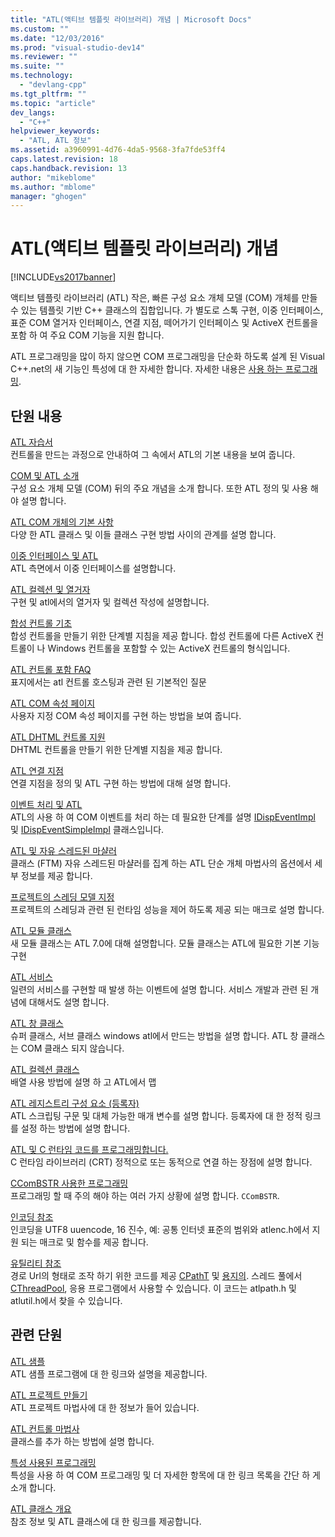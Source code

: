 ```yaml
---
title: "ATL(액티브 템플릿 라이브러리) 개념 | Microsoft Docs"
ms.custom: ""
ms.date: "12/03/2016"
ms.prod: "visual-studio-dev14"
ms.reviewer: ""
ms.suite: ""
ms.technology: 
  - "devlang-cpp"
ms.tgt_pltfrm: ""
ms.topic: "article"
dev_langs: 
  - "C++"
helpviewer_keywords: 
  - "ATL, ATL 정보"
ms.assetid: a3960991-4d76-4da5-9568-3fa7fde53ff4
caps.latest.revision: 18
caps.handback.revision: 13
author: "mikeblome"
ms.author: "mblome"
manager: "ghogen"
---
```

# ATL(액티브 템플릿 라이브러리) 개념
[!INCLUDE[vs2017banner](../assembler/inline/includes/vs2017banner.md)]

액티브 템플릿 라이브러리 \(ATL\) 작은, 빠른 구성 요소 개체 모델 \(COM\) 개체를 만들 수 있는 템플릿 기반 C\+\+ 클래스의 집합입니다.  가 별도로 스톡 구현, 이중 인터페이스, 표준 COM 열거자 인터페이스, 연결 지점, 떼어가기 인터페이스 및 ActiveX 컨트롤을 포함 하 여 주요 COM 기능을 지원 합니다.  
  
 ATL 프로그래밍을 많이 하지 않으면 COM 프로그래밍을 단순화 하도록 설계 된 Visual C\+\+.net의 새 기능인 특성에 대 한 자세한 합니다.  자세한 내용은  [사용 하는 프로그래밍](../windows/attributed-programming-concepts.md).  
  
## 단원 내용  
 [ATL 자습서](../atl/active-template-library-atl-tutorial.md)  
 컨트롤을 만드는 과정으로 안내하여 그 속에서 ATL의 기본 내용을 보여 줍니다.  
  
 [COM 및 ATL 소개](../atl/introduction-to-com-and-atl.md)  
 구성 요소 개체 모델 \(COM\) 뒤의 주요 개념을 소개 합니다.  또한 ATL 정의 및 사용 해야 설명 합니다.  
  
 [ATL COM 개체의 기본 사항](../atl/fundamentals-of-atl-com-objects.md)  
 다양 한 ATL 클래스 및 이들 클래스 구현 방법 사이의 관계를 설명 합니다.  
  
 [이중 인터페이스 및 ATL](../atl/dual-interfaces-and-atl.md)  
 ATL 측면에서 이중 인터페이스를 설명합니다.  
  
 [ATL 컬렉션 및 열거자](../atl/atl-collections-and-enumerators.md)  
 구현 및 atl에서의 열거자 및 컬렉션 작성에 설명합니다.  
  
 [합성 컨트롤 기초](../atl/atl-composite-control-fundamentals.md)  
 합성 컨트롤을 만들기 위한 단계별 지침을 제공 합니다.  합성 컨트롤에 다른 ActiveX 컨트롤이 나 Windows 컨트롤을 포함할 수 있는 ActiveX 컨트롤의 형식입니다.  
  
 [ATL 컨트롤 포함 FAQ](../atl/atl-control-containment-faq.md)  
 표지에서는 atl 컨트롤 호스팅과 관련 된 기본적인 질문  
  
 [ATL COM 속성 페이지](../atl/atl-com-property-pages.md)  
 사용자 지정 COM 속성 페이지를 구현 하는 방법을 보여 줍니다.  
  
 [ATL DHTML 컨트롤 지원](../atl/atl-support-for-dhtml-controls.md)  
 DHTML 컨트롤을 만들기 위한 단계별 지침을 제공 합니다.  
  
 [ATL 연결 지점](../atl/atl-connection-points.md)  
 연결 지점을 정의 및 ATL 구현 하는 방법에 대해 설명 합니다.  
  
 [이벤트 처리 및 ATL](../atl/event-handling-and-atl.md)  
 ATL의 사용 하 여 COM 이벤트를 처리 하는 데 필요한 단계를 설명  [IDispEventImpl](../atl/reference/idispeventimpl-class.md) 및  [IDispEventSimpleImpl](../atl/reference/idispeventsimpleimpl-class.md) 클래스입니다.  
  
 [ATL 및 자유 스레드된 마샬러](../atl/atl-and-the-free-threaded-marshaler.md)  
 클래스 \(FTM\) 자유 스레드된 마샬러를 집계 하는 ATL 단순 개체 마법사의 옵션에서 세부 정보를 제공 합니다.  
  
 [프로젝트의 스레딩 모델 지정](../atl/specifying-the-threading-model-for-a-project-atl.md)  
 프로젝트의 스레딩과 관련 된 런타임 성능을 제어 하도록 제공 되는 매크로 설명 합니다.  
  
 [ATL 모듈 클래스](../atl/atl-module-classes.md)  
 새 모듈 클래스는 ATL 7.0에 대해 설명합니다.  모듈 클래스는 ATL에 필요한 기본 기능 구현  
  
 [ATL 서비스](../atl/atl-services.md)  
 일련의 서비스를 구현할 때 발생 하는 이벤트에 설명 합니다.  서비스 개발과 관련 된 개념에 대해서도 설명 합니다.  
  
 [ATL 창 클래스](../atl/atl-window-classes.md)  
 슈퍼 클래스, 서브 클래스 windows atl에서 만드는 방법을 설명 합니다.  ATL 창 클래스는 COM 클래스 되지 않습니다.  
  
 [ATL 컬렉션 클래스](../atl/atl-collection-classes.md)  
 배열 사용 방법에 설명 하 고 ATL에서 맵  
  
 [ATL 레지스트리 구성 요소 \(등록자\)](../atl/atl-registry-component-registrar.md)  
 ATL 스크립팅 구문 및 대체 가능한 매개 변수를 설명 합니다.  등록자에 대 한 정적 링크를 설정 하는 방법에 설명 합니다.  
  
 [ATL 및 C 런타임 코드를 프로그래밍합니다.](../atl/programming-with-atl-and-c-run-time-code.md)  
 C 런타임 라이브러리 \(CRT\) 정적으로 또는 동적으로 연결 하는 장점에 설명 합니다.  
  
 [CComBSTR 사용한 프로그래밍](../atl/programming-with-ccombstr-atl.md)  
 프로그래밍 할 때 주의 해야 하는 여러 가지 상황에 설명 합니다. `CComBSTR`.  
  
 [인코딩 참조](../atl/atl-encoding-reference.md)  
 인코딩을 UTF8 uuencode, 16 진수, 예: 공통 인터넷 표준의 범위와 atlenc.h에서 지원 되는 매크로 및 함수를 제공 합니다.  
  
 [유틸리티 참조](../atl/atl-utilities-reference.md)  
 경로 Url의 형태로 조작 하기 위한 코드를 제공  [CPathT](../atl/reference/cpatht-class.md) 및  [용지의](../atl/reference/curl-class.md).  스레드 풀에서  [CThreadPool](../atl/reference/cthreadpool-class.md), 응용 프로그램에서 사용할 수 있습니다.  이 코드는 atlpath.h 및 atlutil.h에서 찾을 수 있습니다.  
  
## 관련 단원  
 [ATL 샘플](../top/visual-cpp-samples.md)  
 ATL 샘플 프로그램에 대 한 링크와 설명을 제공합니다.  
  
 [ATL 프로젝트 만들기](../atl/reference/creating-an-atl-project.md)  
 ATL 프로젝트 마법사에 대 한 정보가 들어 있습니다.  
  
 [ATL 컨트롤 마법사](../atl/reference/atl-control-wizard.md)  
 클래스를 추가 하는 방법에 설명 합니다.  
  
 [특성 사용된 프로그래밍](../windows/attributed-programming-concepts.md)  
 특성을 사용 하 여 COM 프로그래밍 및 더 자세한 항목에 대 한 링크 목록을 간단 하 게 소개 합니다.  
  
 [ATL 클래스 개요](../atl/atl-class-overview.md)  
 참조 정보 및 ATL 클래스에 대 한 링크를 제공합니다.